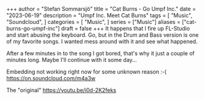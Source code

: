 +++
author = "Stefan Sommarsjö"
title = "Cat Burns - Go Umpf Inc."
date = "2023-06-19"
description = "Umpf Inc. Meet Cat Burns"
tags = [
    "Music",
	"Soundcloud",
]
categories = [
    "Music",
]
series = ["Music"]
aliases = ["cat-burns-go-umpf-inc"]
draft = false
+++
It happens that I fire up FL-Studio and start abusing the keyboard.
Go, but in the Drum and Bass version is one of my favorite songs. I wanted mess around with it and see what happened.

After a few minutes in to the song I got bored, that's why it just a couple of minutes long. Maybe I'll continue with it some day...
<!--more-->
Embedding not working right now for some unknown reason :-(
https://on.soundcloud.com/m4a3w

The "original" https://youtu.be/i0d-2K2feks






